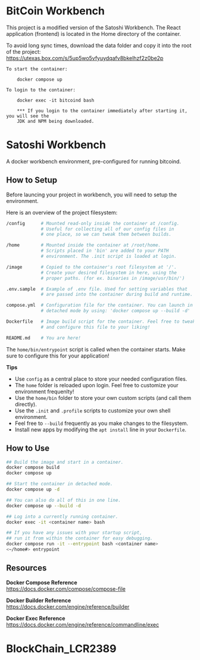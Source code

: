 # BitCoin Workbench

This project is a modified version of the Satoshi Workbench. The React application (frontend) is located
in the Home directory of the container.

To avoid long sync times, download the data folder and copy it into the root of the project:
https://utexas.box.com/s/5up5wo5vfyuydqafv8bkelhzf2z0be2p

```
To start the container:

    docker compose up

To login to the container:

    docker exec -it bitcoind bash
    
    *** If you login to the container immediately after starting it, you will see the
    JDK and NPM being downloaded.
```


# Satoshi Workbench

A docker workbench environment, pre-configured for running bitcoind.

## How to Setup

Before launcing your project in workbench, you will need to setup the environment.

Here is an overview of the project filesystem:

```sh
/config      # Mounted read-only inside the container at /config.
             # Useful for collecting all of our config files in 
             # one place, so we can tweak them between builds.

/home        # Mounted inside the container at /root/home.
             # Scripts placed in 'bin' are added to your PATH 
             # environment. The .init script is loaded at login.

/image       # Copied to the container's root filesystem at '/'.
             # Create your desired filesystem in here, using the 
             # proper paths. (for ex. binaries in /image/usr/bin/')

.env.sample  # Example of .env file. Used for setting variables that
             # are passed into the container during build and runtime.

compose.yml  # Configuration file for the container. You can launch in 
             # detached mode by using: 'docker compose up --build -d'

Dockerfile   # Image build script for the container. Feel free to tweak
             # and configure this file to your liking!

README.md    # You are here!
```

The `home/bin/entrypoint` script is called when the container starts. Make sure to configure this for your application!

**Tips**  

- Use `config` as a central place to store your needed configuration files.
- The `home` folder is reloaded upon login. Feel free to customize your environment frequenlty!
- Use the `home/bin` folder to store your own custom scripts (and call them directly).
- Use the `.init` and `.profile` scripts to customize your own shell environment.
- Feel free to `--build` frequently as you make changes to the filesystem.
- Install new apps by modifying the `apt install` line in your `Dockerfile`.

## How to Use
```sh
## Build the image and start in a container.
docker compose build
docker compose up

## Start the container in detached mode.
docker compose up -d

## You can also do all of this in one line.
docker compose up --build -d

## Log into a currently running container.
docker exec -it <container name> bash

## If you have any issues with your startup script,
## run it from within the container for easy debugging.
docker compose run -it --entrypoint bash <container name>
<~/home#> entrypoint
```

## Resources

**Docker Compose Reference**  
https://docs.docker.com/compose/compose-file

**Docker Builder Reference**  
https://docs.docker.com/engine/reference/builder

**Docker Exec Reference**  
https://docs.docker.com/engine/reference/commandline/exec
# BlockChain_LCR2389
